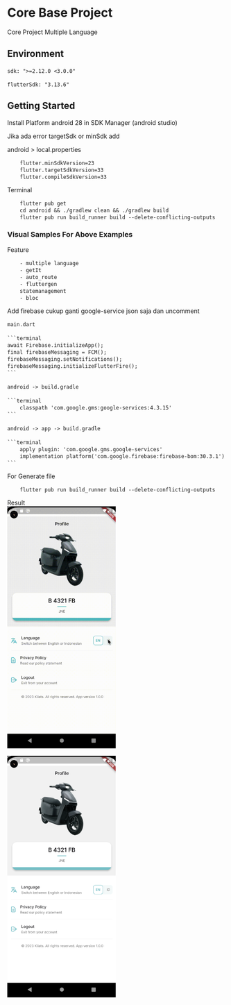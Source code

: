# Core Base Project

Core Project Multiple Language

## Environment

`sdk: ">=2.12.0 <3.0.0"`

`flutterSdk: "3.13.6"`

## Getting Started

Install Platform android 28 in SDK Manager (android studio)

Jika ada error targetSdk or minSdk
add

android > local.properties

```properties
    flutter.minSdkVersion=23
    flutter.targetSdkVersion=33
    flutter.compileSdkVersion=33
```

Terminal

```terminal
    flutter pub get
    cd android && ./gradlew clean && ./gradlew build
    flutter pub run build_runner build --delete-conflicting-outputs
```

### Visual Samples For Above Examples

Feature

```terminal
    - multiple language
    - getIt
    - auto_route
    - fluttergen
    statemanagement
    - bloc
```

Add firebase cukup ganti google-service json saja
dan uncomment

    main.dart

    ```terminal
    await Firebase.initializeApp();
    final firebaseMessaging = FCM();
    firebaseMessaging.setNotifications();
    firebaseMessaging.initializeFlutterFire();
    ```

    android -> build.gradle

    ```terminal
        classpath 'com.google.gms:google-services:4.3.15'
    ```

    android -> app -> build.gradle

    ```terminal
        apply plugin: 'com.google.gms.google-services'
        implementation platform('com.google.firebase:firebase-bom:30.3.1')
    ```

For Generate file

```terminal
    flutter pub run build_runner build --delete-conflicting-outputs
```

Result<br/>
<img src="https://github.com/ferryfer14/base_project/blob/master/assets/result.gif" width=250><br/>

<img src="https://github.com/ferryfer14/base_project/blob/master/assets/result.png" width=250><br/>
